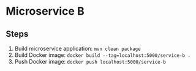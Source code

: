 # Microservice B

## Steps

1. Build microservice application: `mvn clean package`
2. Build Docker image: `docker build --tag=localhost:5000/service-b .`
3. Push Docker image: `docker push localhost:5000/service-b`